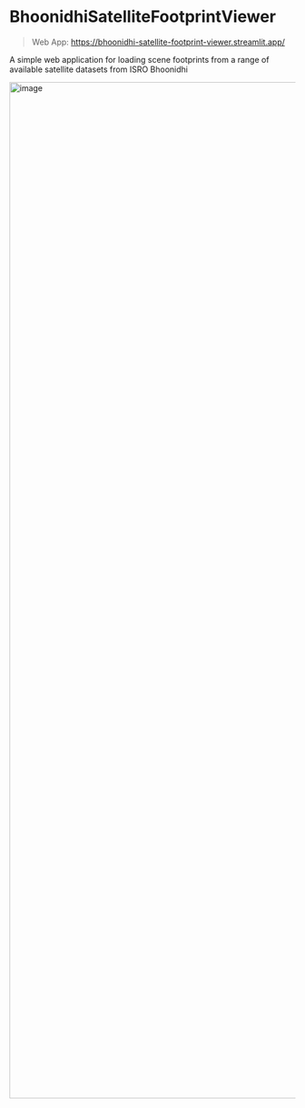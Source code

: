 # BhoonidhiSatelliteFootprintViewer

> Web App: https://bhoonidhi-satellite-footprint-viewer.streamlit.app/

A simple web application for loading scene footprints from a range of available satellite datasets from ISRO Bhoonidhi

<img width="1786" alt="image" src="https://github.com/geovicco-dev/BhoonidhiSatelliteFootprintViewer/assets/171540198/67882918-2ed1-4154-a87c-3edf9597a6d2">

